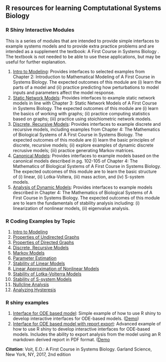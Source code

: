 ## R resources for learning Comptutational Systems Biology


### R Shiny Interactive Modules
This is a series of modules that are intended to provide simple interfaces to example systems models and to provide extra practice problems and are intended as a supplement the textbook: A First Course in Systems Biology . The textbook is not needed to be able to use these applications, but may be useful for further explanation.

1. [Intro to Modeling](https://kieslich.shinyapps.io/sysBio1/): Provides interfaces to selected examples from Chapter 2: Introduction to Mathematical Modeling of A First Course in Systems  Biology. The expected outcomes of this module are (i) learn the parts of a model and (ii) practice predicting how perturbations to model inputs and parameters affect the model response.
2. [Static Network Models](https://kieslich.shinyapps.io/sysBio2/): Provides interfaces to example static network models in line with Chapter 3: Static Network Models of A First Course in Systems Biology. The expected outcomes of this module are (i) learn the basics of working with graphs; (ii) practice computing statistics based on graphs; (iii) practice using stoichiometric network models.
3. [Discrete, Recursive Models](https://kieslich.shinyapps.io/sysBio3/): Provides interfaces to example discrete and recursive models, including examples from Chapter 4: The Mathematics of Biological Systems of A First Course in Systems Biology. The expected outcomes of this module are (i) learn the basic principles of discrete, recursive models; (ii) explore examples of dynamic discrete recrusive models; (iii) practice generating Markov matrices.
4. [Canonical Models](https://kieslich.shinyapps.io/sysBio4/): Provides interfaces to example models based on the canonical models described in pg. 102-105 of Chapter 4: The Mathematics of Biological Systems of A First Course in Systems Biology. The expected outcomes of this module are to learn the basic structure of (i) linear, (ii) Lotka-Voltera, (iii) mass action, and (iv) S-system models.
5. [Analysis of Dynamic Models](https://kieslich.shinyapps.io/sysBio5/): Provides interfaces to example models described in Chapter 4: The Mathematics of Biological Systems of A First Course in Systems Biology. The expected outcomes of this module are to learn the fundamentals of stability analysis including: (i) linearization of nonlinear models, (ii) eigenvalue analysis.

### R Coding Examples by Topic
1. [Intro to Modeling](https://cakieslich.github.io/introCSB/IntroToModelling.html) 
2. [Properties of Undirected Graphs](https://cakieslich.github.io/introCSB/PropertiesOfUndirGraphs.html) 
3. [Properties of Directed Graphs](https://cakieslich.github.io/introCSB/PropertiesOfDirGraphs.html) 
4. [Discrete, Recursive Models](https://cakieslich.github.io/introCSB/DiscreteModelsSIR.html) 
5. [Markov Models](https://cakieslich.github.io/introCSB/MarkovModels.html) 
6. [Parameter Estimation](https://cakieslich.github.io/introCSB/ParameterEstimation.html) 
7. [Stability of Linear Models](https://cakieslich.github.io/introCSB/StabilityLinearModels.html) 
8. [Linear Approximation of Nonlinear Models](https://cakieslich.github.io/introCSB/LinearApproximation.html) 
9. [Stability of Lotka-Volterra Models](https://cakieslich.github.io/introCSB/StabilityNonLinearModels.html) 
10. [Stability of S-system Models](https://cakieslich.github.io/introCSB/StabilitySsystemModels.html) 
11. [Nullcline Analysis](https://cakieslich.github.io/introCSB/nullclines.html) 
12. [Analyzing Hysteresis](https://cakieslich.github.io/introCSB/hysteresis.html)   

### R shiny examples
1. [Interface for ODE based model](https://github.com/cakieslich/introCSB/blob/main/shinyEx/fishing.R): Simple example of how to use R shiny to develop interactive interfaces for ODE-based models. ([Demo](https://kieslich.shinyapps.io/fishing/))
2. [Interface for ODE based model with report export](https://github.com/cakieslich/introCSB/tree/main/shinyEx/mapk): Advanced example of how to use R shiny to develop interactive interfaces for ODE-based models. Includes the ability to export analysis from the model using an R markdown derived report in PDF format. ([Demo](https://kieslich.shinyapps.io/mapk/)


***Citation***: Voit, E.O.: A First Course in Systems Biology. Garland Science, New York, NY, 2017, 2nd edition
